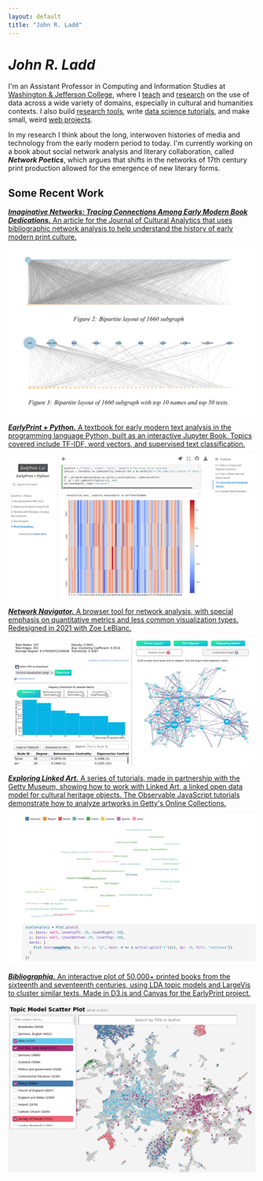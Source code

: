 ```yaml
---
layout: default 
title: "John R. Ladd"
---
```


# *John R. Ladd*

I'm an Assistant Professor in Computing and Information Studies at [Washington & Jefferson College](https://www.washjeff.edu/person/john-ladd/), where I [teach](/teaching) and [research](/projects) on the use of data across a wide variety of domains, especially in cultural and humanities contexts. I also build [research tools](https://networknavigator.jrladd.com/), write [data science tutorials](https://observablehq.com/@jrladd/linked-art-1), and make small, weird [web projects](https://jrladd.com/endlessmonument/).

In my research I think about the long, interwoven histories of media and technology from the early modern period to today. I'm currently working on a book about social network analysis and literary collaboration, called ***Network Poetics***, which argues that shifts in the networks of 17th century print production allowed for the emergence of new literary forms.

## Some Recent Work

[***Imaginative Networks: Tracing Connections Among Early Modern Book Dedications.*** An article for the Journal of Cultural Analytics that uses bibliographic network analysis to help understand the history of early modern print culture.](https://culturalanalytics.org/article/21993-imaginative-networks-tracing-connec-tions-among-early-modern-book-dedi-cations)

![A visualization from the Imaginative Networks article showing two bipartite networks.](images/gallery/imaginative_networks.png)

[***EarlyPrint + Python.*** A textbook for early modern text analysis in the programming language Python, built as an interactive Jupyter Book. Topics covered include TF-IDF, word vectors, and supervised text classification.](https://earlyprint.org/jupyterbook)

![A screenshot from a page of the Jupyter Book, showing a heatmap of word vectors.](images/gallery/2python.png)

[***Network Navigator.*** A browser tool for network analysis, with special emphasis on quantitative metrics and less common visualization types. Redesigned in 2021 with Zoe LeBlanc.](https://networknavigator.jrladd.com)

![A screenshot of Network Navigator, showing metrics and visualizations for a Game of Thrones network dataset.](images/gallery/4navigator.png)

[***Exploring Linked Art.*** A series of tutorials, made in partnership with the Getty Museum, showing how to work with Linked Art, a linked open data model for cultural heritage objects. The Observable JavaScript tutorials demonstrate how to analyze artworks in Getty's Online Collections.](https://observablehq.com/@jrladd/linked-art-1)

![A screenshot of the third Linked Art tutorial, showing a scatterplot of works by artist and nationality.](images/linkedart.png)

[***Bibliographia.*** An interactive plot of 50,000+ printed books from the sixteenth and seventeenth centuries, using LDA topic models and LargeVis to cluster similar texts. Made in D3.js and Canvas for the EarlyPrint project.](https://earlyprint.org/bibliographia)

![A screenshot of EarlyPrint site, showing the clusters of texts in LargeVis.](images/gallery/5scatter.png)

<!--
<main class="site">

<section class="intro">
  <div class="col1">
  <img src="images/ladd.jpg" id="avatar" alt="avatar">
  <p >John R. Ladd</p>
  <p>Assistant Professor, Computing and Information Studies</p>
  <p><a href="https://www.washjeff.edu/person/john-ladd/" target="_blank">Washington & Jefferson College</a></p>
  <p><a href="https://github.com/jrladd" target="_blank">GitHub</a>. <a href="https://orcid.org/0000-0002-5440-062X" target="_blank">ORCiD</a>. <a href="https://zotero.org/johnrobertladd" target="_blank">Zotero</a>.</p>
  </div>
  <div class="col2">
  <p>
  I'm an Assistant Professor in Computing and Information Studies at <a href="https://www.washjeff.edu/programs/computing-and-information-studies-cis/" target="_blank">Washington & Jefferson College</a>, where I teach and research on the use of data across a wide variety of domains, especially in cultural and humanities contexts. Previously, I was a Postdoctoral Fellow in Digital Humanities at <a href="https://humanities.northwestern.edu/about/people/postdoctoral-fellows-here-program/index.html">Northwestern University</a>, where I worked on <a href="https://earlyprint.org" target="_blank">EarlyPrint</a>. Before that, I received my PhD in English from <a href="https://english.wustl.edu/">Washington University in St. Louis</a>.
  </p>

  <p>
  I use humanities approaches to data and network analysis to think about the long, interwoven histories of media and technology, especially in early modern literature. My current book project, <em>Network Poetics</em>, traces the history of early modern literary collaboration using social network analysis and argues that shifts in the networks of print production allowed for the emergence of new literary forms. I also work on the history of secret codes and mathematical forms in seventeenth-century literature.
  </p>

  </div>
</section>
<section class="recent">
  <h2 >Some Recent Work</h2>
  <article class="recent-article">
    <a href="https://culturalanalytics.org/article/21993-imaginative-networks-tracing-connec-tions-among-early-modern-book-dedi-cations" target="_blank">
        <div class="recent-image">
          <img src="images/gallery/imaginative_networks.png" alt="A visualization from the Imaginative Networks article showing two bipartite networks.">
        </div>
        <div class="recent-text">
          <h3 >Imaginative Networks: Tracing Connections Among Early Modern Book Dedications</h3>
          <p >An article for the Journal of Cultural Analytics that uses bibliographic network analysis to help understand the history of early modern print culture.</p>
        </div>
    </a>
  </article>
  <article class="recent-article">
    <a href="https://earlyprint.org/jupyterbook" target="_blank">
        <div class="recent-image">
          <img src="images/gallery/2python.png" alt="A screenshot from a page of the Jupyter Book, showing a heatmap of word vectors.">
        </div>
        <div class="recent-text">
          <h3 >EarlyPrint + Python</h3>
          <p >A textbook for early modern text analysis in the programming language Python, built as an interactive Jupyter Book. Topics covered include TF-IDF, word vectors, and supervised text classification.</p>
        </div>
    </a>
  </article>
  <article class="recent-article">
    <a href="https://networknavigator.jrladd.com" target="_blank">
        <div class="recent-image">
          <img src="images/gallery/4navigator.png" alt="A screenshot of Network Navigator, showing metrics and visualizations for a Game of Thrones network dataset.">
        </div>
        <div class="recent-text">
          <h3 >Network Navigator</h3>
          <p >
	  A browser tool for network analysis, with special emphasis on quantitative metrics and less common visualization types. Redesigned in 2021 with Zoe LeBlanc.
          </p>
        </div>
    </a>
  </article>
  <article class="recent-article">
    <a href="https://observablehq.com/@jrladd/linked-art-1" target="_blank">
        <div class="recent-image">
          <img src="images/linkedart.png" alt="A screenshot of the third Linked Art tutorial, showing a scatterplot of works by artist and nationality.">
        </div>
        <div class="recent-text">
          <h3 >Exploring Linked Art</h3>
          <p >
	  A series of tutorials, made in partnership with the Getty Museum, showing how to work with Linked Art, a linked open data model for cultural heritage objects. The Observable JavaScript tutorials demonstrate how to analyze artworks in Getty's Online Collections.
          </p>
        </div>
    </a>
  </article>
  <article class="recent-article">
    <a href="https://earlyprint.org/bibliographia" target="_blank">
        <div class="recent-image">
          <img src="images/gallery/5scatter.png" alt="A screenshot of EarlyPrint site, showing the clusters of texts in LargeVis.">
        </div>
        <div class="recent-text">
          <h3 >Bibliographia</h3>
          <p >An interactive plot of 50,000+ printed books from the sixteenth and seventeenth centuries, using LDA topic models and LargeVis to cluster similar texts. Made in D3.js and Canvas for the EarlyPrint project.</p>
        </div>
    </a>
  </article>
</section>

</main>
-->
